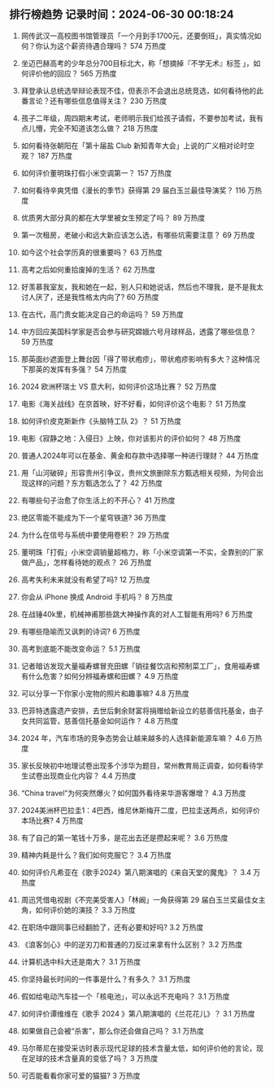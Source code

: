 
## 排行榜趋势 记录时间：2024-06-30 00:18:24
  
  1. 网传武汉一高校图书馆管理员「一个月到手1700元，还要倒班」，真实情况如何？你认为这个薪资待遇合理吗？ 574 万热度
    
  2. 坐迈巴赫高考的少年总分700目标北大，称「想摘掉『不学无术』标签 」，如何评价他的回应？ 565 万热度
    
  3. 拜登承认总统选举辩论表现不佳，但表示不会退出总统竞选，如何看待他的此番言论？还有哪些信息值得关注？ 230 万热度
    
  4. 孩子二年级，周四期末考试，老师明示我们给孩子请假，不要参加考试，我有点儿懵，完全不知道该怎么做？ 218 万热度
    
  5. 如何看待张朝阳在「第十届盐 Club 新知青年大会」上说的广义相对论时空观？ 187 万热度
    
  6. 如何评价董明珠打假小米空调第一？ 157 万热度
    
  7. 如何看待辛爽凭借《漫长的季节》获得第 29 届白玉兰最佳导演奖？ 116 万热度
    
  8. 优质男大部分真的都在大学里被女生预定了吗？ 89 万热度
    
  9. 第一次租房，老破小和远大新应该怎么选，有哪些坑需要注意？ 69 万热度
    
  10. 如今这个社会学历真的很重要吗？ 63 万热度
    
  11. 高考之后如何重拾废掉的生活？ 62 万热度
    
  12. 好羡慕我室友，我和她在一起，别人只和她说话，然后也不理我，是不是我太讨人厌了，还是我性格太内向了? 60 万热度
    
  13. 在古代，高门贵女能决定自己的命运吗？ 59 万热度
    
  14. 中方回应美国科学家是否会参与研究嫦娥六号月球样品，透露了哪些信息？ 59 万热度
    
  15. 那英面纱遮面登上舞台因「得了带状疱疹」，带状疱疹影响有多大？这种情况下那英的发挥有多强？ 54 万热度
    
  16. 2024 欧洲杯瑞士 VS 意大利，如何评价这场比赛？ 52 万热度
    
  17. 电影《海关战线》在京首映，好不好看，如何评价这个电影？ 51 万热度
    
  18. 如何评价皮克斯新作《头脑特工队 2》？ 51 万热度
    
  19. 电影《寂静之地：入侵日》上映，你对该影片的评价如何？ 48 万热度
    
  20. 普通人2024年可以在基金、黄金和存款中选择哪一种进行理财？ 44 万热度
    
  21. 用「山河破碎」形容贵州引争议‍，贵州文旅删除东方甄选相关视频，为何会出现这样的问题？东方甄选怎么了？ 42 万热度
    
  22. 有哪些句子治愈了你生活上的不开心？ 41 万热度
    
  23. 绝区零能不能成为下一个星穹铁道? 36 万热度
    
  24. 为什么在信号与系统中要使用卷积？ 29 万热度
    
  25. 董明珠「打假」小米空调销量超格力，称「小米空调第一不实，全靠别的厂家做产品」，怎样看待她的观点？ 26 万热度
    
  26. 高考失利未来就没有希望了吗? 12 万热度
    
  27. 你会从 iPhone 换成 Android 手机吗？ 8 万热度
    
  28. 在战锤40k里，机械神甫那些跳大神操作真的对人工智能有用吗? 6 万热度
    
  29. 有哪些隐喻而又讽刺的诗词? 6 万热度
    
  30. 高考到底能不能改变命运？ 5.1 万热度
    
  31. 记者暗访发现大量福寿螺冒充田螺「销往餐饮店和预制菜工厂」，食用福寿螺有什么危害？如何分辨福寿螺和田螺？ 4.9 万热度
    
  32. 可以分享一下你家小宠物的照片和趣事嘛? 4.8 万热度
    
  33. 巴菲特透露遗产安排，去世后剩余财富将捐赠给新设立的慈善信托基金，由子女共同监管，慈善信托基金如何运作？ 4.8 万热度
    
  34. 2024 年，汽车市场的竞争态势会让越来越多的人选择新能源车嘛？ 4.6 万热度
    
  35. 家长反映初中地理试卷出现多个涉华为题目，常州教育局正调查，如何看待学生试卷出现商业化内容？ 4.4 万热度
    
  36. “China travel”为何突然爆火？如何国外看待来华游客爆增？ 4.3 万热度
    
  37. 2024美洲杯巴拉圭1：4巴西，维尼休斯梅开二度，巴拉圭送两点，如何评价本场比赛? 4 万热度
    
  38. 有了自己的第一笔钱十万多，是花出去还是攒起来呢？ 3.6 万热度
    
  39. 精神内耗是什么？我们如何克服它？ 3.4 万热度
    
  40. 如何评价凡希亚在《歌手2024》第八期演唱的《来自天堂的魔鬼》？ 3.4 万热度
    
  41. 周迅凭借电视剧《不完美受害人》「林阚」一角获得第 29 届白玉兰奖最佳女主角，如何评价她的演技？ 3.3 万热度
    
  42. 在职场中跟同事已经翻脸了，还有必要和好吗? 3.2 万热度
    
  43. 《浪客剑心》中的逆刃刀和普通的刀反过来拿有什么区别？ 3.2 万热度
    
  44. 计算机选中科大还是南大？ 3.1 万热度
    
  45. 你坚持最长时间的一件事是什么？有多久？ 3.1 万热度
    
  46. 假如给电动汽车挂一个「核电池」，可以永远不充电吗？ 3.1 万热度
    
  47. 如何评价谭维维在《歌手 2024 》第八期演唱的《兰花花儿》？ 3.1 万热度
    
  48. 如果做自己会被“杀害”，那么你还会做自己吗？ 3.1 万热度
    
  49. 马尔蒂尼在接受采访时表示现代足球的技术含量太低，如何评价他的言论，现在足球的技术含量真的变低了吗？ 3 万热度
    
  50. 可否能看看你家可爱的猫猫? 3 万热度
    